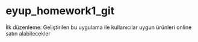 # eyup_homework1_git

İlk düzenleme: Geliştirilen bu uygulama ile kullanıcılar uygun ürünleri online satın alabilecekler